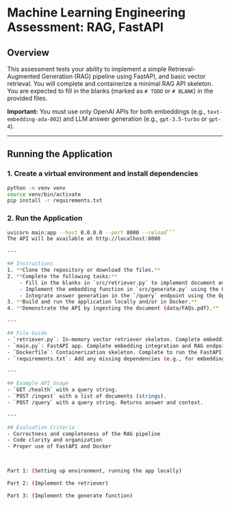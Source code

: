 # Machine Learning Engineering Assessment: RAG, FastAPI

## Overview
This assessment tests your ability to implement a simple Retrieval-Augmented Generation (RAG) pipeline using FastAPI, and basic vector retrieval. You will complete and containerize a minimal RAG API skeleton. You are expected to fill in the blanks (marked as `# TODO` or `# BLANK`) in the provided files.

**Important:** You must use only OpenAI APIs for both embeddings (e.g., `text-embedding-ada-002`) and LLM answer generation (e.g., `gpt-3.5-turbo` or `gpt-4`).


---

## Running the Application

### 1. Create a virtual environment and install dependencies
```sh
python -m venv venv
source venv/bin/activate
pip install -r requirements.txt
```

### 2. Run the Application
```sh
uvicorn main:app --host 0.0.0.0 --port 8000 --reload```
The API will be available at http://localhost:8000

---

## Instructions
1. **Clone the repository or download the files.**
2. **Complete the following tasks:**
    - Fill in the blanks in `src/retriever.py` to implement document embedding and retrieval.
    - Implement the embedding function in `src/generate.py` using the OpenAI Embedding API (see `openai_embed`).
    - Integrate answer generation in the `/query` endpoint using the OpenAI Chat Completion API (see `openai_llm_answer`).
3. **Build and run the application locally and/or in Docker.**
4. **Demonstrate the API by ingesting the document (data/FAQs.pdf).**

---

## File Guide
- `retriever.py`: In-memory vector retriever skeleton. Complete embedding and retrieval logic.
- `main.py`: FastAPI app. Complete embedding integration and RAG endpoint logic.
- `Dockerfile`: Containerization skeleton. Complete to run the FastAPI app in Docker.
- `requirements.txt`: Add any missing dependencies (e.g., for embeddings).

---

## Example API Usage
- `GET /health` with a query string.
- `POST /ingest` with a list of documents (strings).
- `POST /query` with a query string. Returns answer and context.

---

## Evaluation Criteria
- Correctness and completeness of the RAG pipeline
- Code clarity and organization
- Proper use of FastAPI and Docker



Part 1: (Setting up environment, running the app locally)

Part 2: (Implement the retriever)

Part 3: (Implement the generate function)

